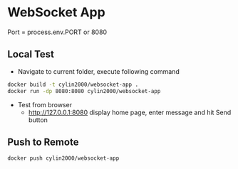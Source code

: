 # WebSocket App

Port = process.env.PORT or 8080

## Local Test
- Navigate to current folder, execute following command
```bash
docker build -t cylin2000/websocket-app .
docker run -dp 8080:8080 cylin2000/websocket-app
```

- Test from browser 
  - http://127.0.0.1:8080 display home page, enter message and hit Send button

## Push to Remote
```bash
docker push cylin2000/websocket-app
```